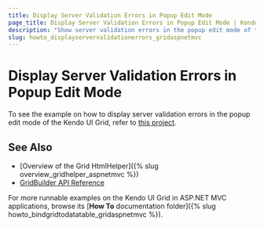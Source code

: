```yaml
---
title: Display Server Validation Errors in Popup Edit Mode
page_title: Display Server Validation Errors in Popup Edit Mode | Kendo UI Grid HtmlHelper
description: "Show server validation errors in the popup edit mode of the Kendo UI Grid."
slug: howto_displayservervalidationerrors_gridaspnetmvc
---
```


# Display Server Validation Errors in Popup Edit Mode

To see the example on how to display server validation errors in the popup edit mode of the Kendo UI Grid, refer to [this project](https://github.com/telerik/ui-for-aspnet-mvc-examples/tree/master/grid/popup-editing-server-validation).

## See Also

* [Overview of the Grid HtmlHelper]({% slug overview_gridhelper_aspnetmvc %})
* [GridBuilder API Reference](/api/aspnet-mvc/Kendo.Mvc.UI.Fluent/AutoCompleteBuilder)

For more runnable examples on the Kendo UI Grid in ASP.NET MVC applications, browse its [**How To** documentation folder]({% slug howto_bindgridtodatatable_gridaspnetmvc %}).
